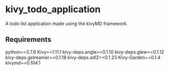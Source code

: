 # kivy_todo_application
A todo list application made using the kivyMD framework.


## Requirements

python==3.7.6
Kivy==1.11.1
kivy-deps.angle==0.1.10
kivy-deps.glew==0.1.12
kivy-deps.gstreamer==0.1.18
kivy-deps.sdl2==0.1.23
Kivy-Garden==0.1.4
kivymd==0.104.1
